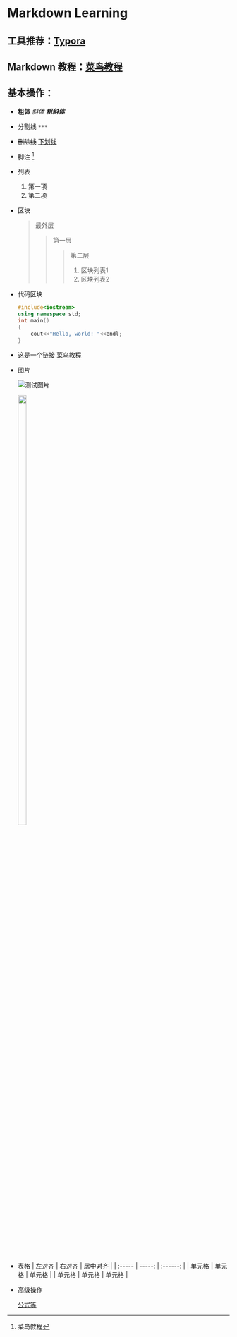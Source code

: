 # Markdown Learning

## 工具推荐：[Typora](https://typora.io/)

## **Markdown 教程**：[菜鸟教程](https://www.runoob.com/markdown/md-tutorial.html)

## 基本操作：
   - **粗体** *斜体*  ***粗斜体***

   - 
     分割线 `***`
     
   - ~~删除线~~ <u>下划线</u>

   - 脚注 [^runoob]

   - 列表

     1. 第一项
     2. 第二项

   - 区块

     > 最外层
     >
     > > 第一层
     > >
     > > > 第二层
     > > >
     > > > 1. 区块列表1
     > > > 2. 区块列表2
     
   - 代码区块

     ```C++
     #include<iostream>
     using namespace std;
     int main()
     {
         cout<<"Hello, world! "<<endl;
     }
     ```
     
   - 这是一个链接 [菜鸟教程](https://www.runoob.com)

   - 图片

     ![测试图片](https://img2.baidu.com/it/u=1945464906,1635022113&fm=26&fmt=auto)

     <img src="https://img2.baidu.com/it/u=1945464906,1635022113&fm=26&fmt=auto" width="20%" height="50%">

   - 表格
     | 左对齐 | 右对齐 | 居中对齐 |
     | :----- | -----: | :------: |
     | 单元格 | 单元格 |  单元格  |
     | 单元格 | 单元格 |  单元格  |
     
   - 高级操作

     [公式等](https://www.runoob.com/markdown/md-advance.html)

[^runoob]: 菜鸟教程

